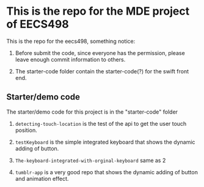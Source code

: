 # This is the repo for the MDE project of EECS498

This is the repo for the eecs498, something notice:

1. Before submit the code, since everyone has the permission, please leave enough commit information to others.

2. The starter-code folder contain the starter-code(?) for the swift front end.



## Starter/demo code

The starter/demo code for this project is in the "starter-code" folder

1. `detecting-touch-location` is the test of the api to get the user touch position.

2. `testKeyboard` is the simple integrated keyboard that shows the dynamic adding of button.

3. `The-keyboard-integrated-with-orginal-keyboard` same as 2

4. `tumblr-app` is a very good repo that shows the dynamic adding of button and animation effect.
